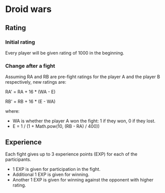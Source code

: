 # Droid wars

## Rating

### Initial rating

Every player will be given rating of 1000 in the beginning.

### Change after a fight

Assuming RA and RB are pre-fight ratings for the player A and the player B respectively, new ratings are:


RA' = RA + 16 * (WA - E)

RB' = RB + 16 * (E - WA)


where:

* WA is whether the player A won the fight: 1 if they won, 0 if they lost.
* E = 1 / (1 + Math.pow(10, (RB - RA) / 400))

## Experience

Each fight gives up to 3 experience points (EXP) for each of the participants.

* 1 EXP is given for participation in the fight.
* Additional 1 EXP is given for winning.
* Another 1 EXP is given for winning against the opponent with higher rating.
